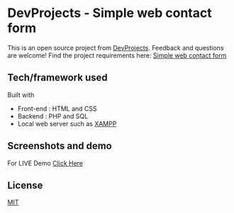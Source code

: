 # DevProjects - Simple web contact form

This is an open source project from [DevProjects](http://www.codementor.io/projects). Feedback and questions are welcome!
Find the project requirements here: [Simple web contact form](https://www.codementor.io/projects/web/create-a-contact-form-b2n9ltrdy1)

## Tech/framework used

Built with

* Front-end : HTML and CSS
* Backend : PHP and SQL
* Local web server such as [XAMPP](https://www.apachefriends.org/index.html)

## Screenshots and demo

For LIVE Demo [Click Here](https://code.ashif.in/Projects/Simple_Web_Contact_Form)

## License

[MIT](https://choosealicense.com/licenses/mit/)
